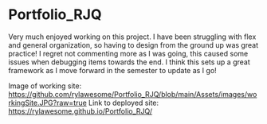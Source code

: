 # Portfolio_RJQ

Very much enjoyed working on this project. I have been struggling with flex and general organization, so having to design from the ground up was great practice! I regret not commenting more as I was going, this caused some issues when debugging items towards the end. I think this sets up a great framework as I move forward in the semester to update as I go!

Image of working site: https://github.com/rylawesome/Portfolio_RJQ/blob/main/Assets/images/workingSite.JPG?raw=true
Link to deployed site: https://rylawesome.github.io/Portfolio_RJQ/
